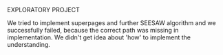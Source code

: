 EXPLORATORY PROJECT

We tried to implement superpages and further SEESAW algorithm and we successfully failed, because the correct path was missing in implementation. We didn't get idea about 'how' to implement the understanding.
